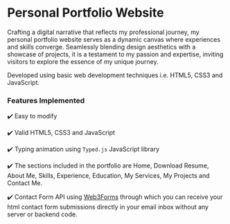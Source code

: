 # Personal Portfolio Website

Crafting a digital narrative that reflects my professional journey, my personal portfolio website serves as a dynamic canvas where experiences and skills converge. Seamlessly blending design aesthetics with a showcase of projects, it is a testament to my passion and expertise, inviting visitors to explore the essence of my unique journey.

Developed using basic web development techniques i.e. HTML5, CSS3 and JavaScript.

### Features Implemented 

✔️ Easy to modify  

✔️ Valid HTML5, CSS3 and JavaScript  

✔️ Typing animation using `Typed.js` JavaScript library  

✔️ The sections included in the portfolio are Home, Download Resume, About Me, Skills, Experience, Education, My Services, My Projects and Contact Me.  

✔️ Contact Form API using [Web3Forms](https://web3forms.com/) through which you can receive your html contact form submissions directly in your email inbox without any server or backend code.

